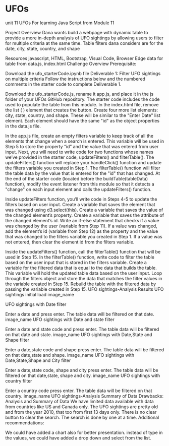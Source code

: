 # UFOs
 unit 11
UFOs
For learning Java Script from Module 11

Project Overview
Dana wants build a webpage with dynamic table to provide a more in-depth analysis of UFO sightings by allowing users to filter for multiple criteria at the same time. Table filters dana considers are for the date, city, state, country, and shape

Resources
javascript, HTML, Bootstrap, Visual Code, Browser Edge
data for table from data.js, index.html
Challenge Overview
Prerequisite:

Download the ufo_starterCode.ipynb file
Deliverable 1: Filter UFO sightings on multiple criteria
Follow the instructions below and the numbered comments in the starter code to complete Deliverable 1.

Download the ufo_starterCode.js, rename it app.js, and place it in the js folder of your UFOs GitHub repository. The starter code includes the code used to populate the table from this module.
In the index.html file, remove the list (
) element that creates the button.
Create four more list elements: city, state, country, and shape. These will be similar to the "Enter Date" list element. Each element should have the same "id" as the object properties in the data.js file.


In the app.js file, create an empty filters variable to keep track of all the elements that change when a search is entered. This variable will be used in Step
5 to store the property “id” and the value that was entered from user input.
Next, you will need to write code for two functions whose names we’ve provided in the starter code, updateFilters() and filterTable().
The updateFilters() function will replace your handleClick() function and update the filters variable you created in Step 1.
The filterTable() function will filter the table data by the value that is entered for the "id" that has changed.
At the end of the starter code (located before the buildTable(tableData) function), modify the event listener from this module so that it detects a "change" on each input element and calls the updateFilters() function.


Inside updateFilters function, you’ll write code in Steps 4-5 to update the filters based on user input.
Create a variable that saves the element that was changed using d3.select(this).
Create a variable that saves the value of the changed element’s property.
Create a variable that saves the attribute of the changed element’s id.
Write an if-else statement that checks if a value was changed by the user (variable from Step 11). If a value was changed, add the element’s id (variable from Step 12) as the property and the value that was changed to the filters variable you created in Step 1. If a value was not entered, then clear the element id from the filters variable.


Inside the updateFilters() function, call the filterTable() function that will be used in Step 15.
In the filterTable() function, write code to filter the table based on the user input that is stored in the filters variable.
Create a variable for the filtered data that is equal to the data that builds the table. This variable will hold the updated table data based on the user input.
Loop through the filters object and store the data that matches the filter values in the variable created in Step 15.
Rebuild the table with the filtered data by passing the variable created in Step 15.
UFO sightings-Analysis Results
UFO sightings initial load image_name

UFO sightings with Date filter

Enter a date and press enter.
The table data will be filtered on that date. image_name
UFO sightings with Date and state filter

Enter a date and state code and press enter.
The table data will be filtered on that date and state. image_name
UFO sightings with Date,State and Shape filter

Enter a date,state code and shape press enter.
The table data will be filtered on that date,state and shape. image_name
UFO sightings with Date,State,Shape and City filter

Enter a date,state code, shape and city press enter.
The table data will be filtered on that date,state, shape and city. image_name
UFO sightings with country filter

Enter a country code press enter.
The table data will be filtered on that country. image_name
UFO sightings-Analysis Summary of Data
Drawbacks:
Analysis and Summary of Data 
We have limited data available with data from countries like US and Canada only.
The UFO sightings are pretty old and from the year 2010, that too from first 13 days only.
There is no clear button to clear the search.
The search is done by one at a time.
Additional recommendations:

We could have added a chart also for better presentation.
instead of type in the values, we could have added a drop down and select from the list.
